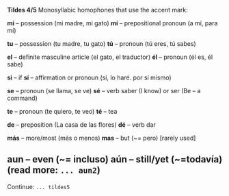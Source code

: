 **Tildes 4/5**
Monosyllabic homophones that use the accent mark:

**mi** – possession (mi madre, mi gato)
**mí** – prepositional pronoun (a mí, para mí)

**tu** – possession (tu madre, tu gato)
**tú** – pronoun (tú eres, tú sabes)

**el** – definite masculine article (el gato, el traductor)
**él** – pronoun (él es, él sabe)

**si** – if
**sí** – affirmation or pronoun (sí, lo haré. por sí mismo)

**se** – pronoun (se llama, se ve)
**sé** – verb saber (I know) or ser (Be – a command)

**te** – pronoun (te quiero, te veo)
**té** – tea

**de** – preposition (La casa de las flores)
**dé** – verb dar

**más** – more/most (más o menos)
**mas** – but (~= pero) [rarely used]

**aun** – even (~= incluso)
**aún** – still/yet (~=todavía) (read more: `... aun2`)
--
Continue: `... tildes5`
